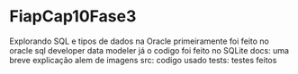 # FiapCap10Fase3

Explorando SQL e tipos de dados na Oracle
primeiramente foi feito no oracle sql developer data  modeler
já o codigo foi feito no SQLite
docs: uma breve explicação alem de imagens
src: codigo usado
tests: testes feitos
